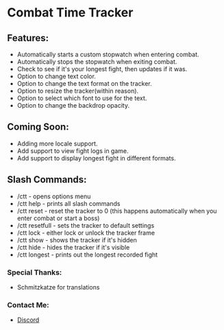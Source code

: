 # Combat Time Tracker

## Features:

* Automatically starts a custom stopwatch when entering combat.
* Automatically stops the stopwatch when exiting combat.
* Check to see if it's your longest fight, then updates if it was.
* Option to change text color.
* Option to change the text format on the tracker.
* Option to resize the tracker(within reason).
* Option to select which font to use for the text.
* Option to change the backdrop opacity.

## Coming Soon:
* Adding more locale support.
* Add support to view fight logs in game.
* Add support to display longest fight in different formats.

## Slash Commands:

* /ctt - opens options menu
* /ctt help - prints all slash commands
* /ctt reset - reset the tracker to 0 (this happens automatically when you enter combat or start a boss)
* /ctt resetfull - sets the tracker to default settings
* /ctt lock - either lock or unlock the tracker frame
* /ctt show - shows the tracker if it's hidden
* /ctt hide - hides the tracker if it's visible
* /ctt longest - prints out the longest recorded fight

### Special Thanks:
* Schmitzkatze for translations

### Contact Me:
* [Discord](https://discord.gg/37CUxNn)
